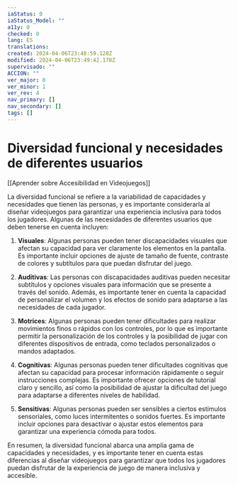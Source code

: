 ```yaml
---
iaStatus: 0
iaStatus_Model: ""
a11y: 0
checked: 0
lang: ES
translations: 
created: 2024-04-06T23:48:59.128Z
modified: 2024-04-06T23:49:42.178Z
supervisado: ""
ACCION: ""
ver_major: 0
ver_minor: 1
ver_rev: 4
nav_primary: []
nav_secondary: []
tags: []
---
```

# Diversidad funcional y necesidades de diferentes usuarios

[[Aprender sobre Accesibilidad en Videojuegos]]

La diversidad funcional se refiere a la variabilidad de capacidades y necesidades que tienen las personas, y es importante considerarla al diseñar videojuegos para garantizar una experiencia inclusiva para todos los jugadores. Algunas de las necesidades de diferentes usuarios que deben tenerse en cuenta incluyen:

1. **Visuales**: Algunas personas pueden tener discapacidades visuales que afectan su capacidad para ver claramente los elementos en la pantalla. Es importante incluir opciones de ajuste de tamaño de fuente, contraste de colores y subtítulos para que puedan disfrutar del juego.

2. **Auditivas**: Las personas con discapacidades auditivas pueden necesitar subtítulos y opciones visuales para información que se presente a través del sonido. Además, es importante tener en cuenta la capacidad de personalizar el volumen y los efectos de sonido para adaptarse a las necesidades de cada jugador.

3. **Motrices**: Algunas personas pueden tener dificultades para realizar movimientos finos o rápidos con los controles, por lo que es importante permitir la personalización de los controles y la posibilidad de jugar con diferentes dispositivos de entrada, como teclados personalizados o mandos adaptados.

4. **Cognitivas**: Algunas personas pueden tener dificultades cognitivas que afectan su capacidad para procesar información rápidamente o seguir instrucciones complejas. Es importante ofrecer opciones de tutorial claro y sencillo, así como la posibilidad de ajustar la dificultad del juego para adaptarse a diferentes niveles de habilidad.

5. **Sensitivas**: Algunas personas pueden ser sensibles a ciertos estímulos sensoriales, como luces intermitentes o sonidos fuertes. Es importante incluir opciones para desactivar o ajustar estos elementos para garantizar una experiencia cómoda para todos.

En resumen, la diversidad funcional abarca una amplia gama de capacidades y necesidades, y es importante tener en cuenta estas diferencias al diseñar videojuegos para garantizar que todos los jugadores puedan disfrutar de la experiencia de juego de manera inclusiva y accesible.

